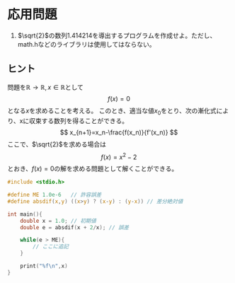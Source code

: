 # 応用問題

1. $\sqrt{2}$の数列1.414214を導出するプログラムを作成せよ。ただし、math.hなどのライブラリは使用してはならない。

## ヒント

問題を$\mathbb{R}\rightarrow \mathbb{R}, x \in \mathbb{R}$として
$$ f(x)=0 $$
となる$x$を求めることを考える。
このとき、適当な値$x_0$をとり、次の漸化式により、xに収束する数列を得ることができる。
$$ x_{n+1}=x_n-\frac{f(x_n)}{f'(x_n)} $$
ここで、$\sqrt{2}$を求める場合は
$$ f(x)=x^2-2 $$
とおき、$f(x)=0$の解を求める問題として解くことができる。

```c
#include <stdio.h>

#define ME 1.0e-6   // 許容誤差
#define absdif(x,y) ((x>y) ? (x-y) : (y-x)) // 差分絶対値

int main(){
    double x = 1.0; // 初期値
    double e = absdif(x + 2/x); // 誤差

    while(e > ME){
        // ここに追記
    }

    print("%f\n",x)
}
```
